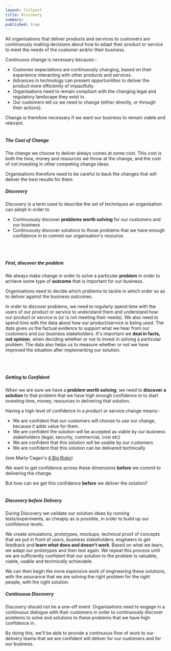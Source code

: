 ```yaml
---
layout: fullpost
title: Discovery
summary: 
published: true
---
```


All organisations that deliver products and services to customers are continuously making decisions about how to adapt their product or service to meet the needs of the customer and/or their business.

Continuous change is necessary because:-

*  Customer expectations are continuously changing, based on their experience interacting with other products and services.
*  Advances in technology can present opportunitites to deliver the product more efficiently of impactfully.
*  Organisations need to remain compliant with the changing legal and regulatory landscape they exist in.
*  Our customers tell us we need to change (either directly, or through their actions).

Change is therefore necessary if we want our business to remain viable and relevant.
<br>
<br>

##### The Cost of Change

The change we choose to deliver always comes at some cost. This cost is both the time, money and resources we throw at the change, and the cost of not investing in other competing change ideas.

Organisations therefore need to be careful to back the changes that will deliver the best results for them.


##### Discovery

Discovery is a term used to describe the set of techniques an organisation can adopt in order to

* Continuously discover **problems worth solving** for our customers and our business
* Continuously discover solutions to those problems that we have enough confidence in to commit our organisation's resource.


<br>
<br>

##### First, discover the problem
We always make change in order to solve a particular **problem** in order to achieve some type of **outcome** that is important for our business. 

Organisations need to decide which problems to tackle in which order so as to deliver against the business outcomes.

In order to discover problems, we need to regularly spend time with the users of our product or service to understand them and understand how our product or service is (or is not meeting their needs). We also need to spend time with the data about how our product/service is being used. The data gives us the factual evidence to support what we hear from our customers and our business stakeholders.  It's important we **deal in facts, not opinion**, when deciding whether or not to invest in solving a particular problem. The data also helps us to measure whether or not we have improved the situation after implementing our solution.

<br>
<br>

##### Getting to Confident

When we are sure we have a **problem worth solving**, we need to **discover a solution** to that problem that we have high enough confidence in to start investing time, money, resources in delivering that solution.

Having a high level of confidence in a product or service change means:-

* We are confident that our customers will choose to use our change, because it adds value for them.
* We are confident the solution will be accepted as viable by our business stakeholders (legal, security, commercial, cost etc)
* We are confident that this solution will be usable by our customers
* We are confident that this solution can be delivered technically

(see Marty Cagan's [4 Big Risks](https://svpg.com/four-big-risks/)) 

We want to get confidence across these dimensions **before** we commit to delivering the change.

But how can we get this confidence **before** we deliver the solution?
<br>
<br>

##### Discovery before Delivery

During Discovery we validate our solution ideas by running tests/experiments, as cheaply as is possible, in order to build up our confidence levels.

We create simulations, prototypes, mockups, technical proof of concepts that we put in front of users, business stakeholders, engineers to get feedback and **learn what does and doesn't work**. Based on what we learn, we adapt our prototypes and then test again. We repeat this process until we are sufficiently confident that our solution to the problem is valuable, viable, usable and technically achievable.

We can then begin the more expensive work of engineering these solutions, with the assurance that we are solving the right problem for the right people, with the right solution.

##### Continuous Discovery

Discovery should not be a one-off event. Organisations need to engage in a continuous dialogue with their customers in order to continuously discover problems to solve and solutions to these problems that we have high confidence in.

By doing this, we'll be able to provide a continuous flow of work to our delivery teams that we are confident will deliver for our customers and for our business.